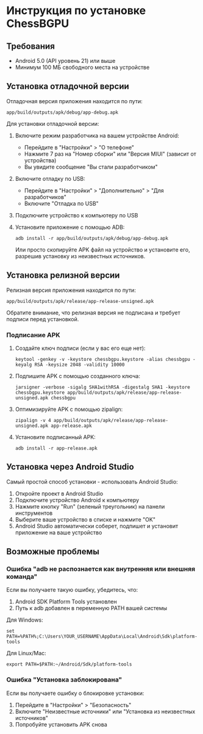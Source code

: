 # Инструкция по установке ChessBGPU

## Требования
- Android 5.0 (API уровень 21) или выше
- Минимум 100 МБ свободного места на устройстве

## Установка отладочной версии

Отладочная версия приложения находится по пути:
```
app/build/outputs/apk/debug/app-debug.apk
```

Для установки отладочной версии:

1. Включите режим разработчика на вашем устройстве Android:
   - Перейдите в "Настройки" > "О телефоне"
   - Нажмите 7 раз на "Номер сборки" или "Версия MIUI" (зависит от устройства)
   - Вы увидите сообщение "Вы стали разработчиком"

2. Включите отладку по USB:
   - Перейдите в "Настройки" > "Дополнительно" > "Для разработчиков"
   - Включите "Отладка по USB"

3. Подключите устройство к компьютеру по USB

4. Установите приложение с помощью ADB:
   ```
   adb install -r app/build/outputs/apk/debug/app-debug.apk
   ```

   Или просто скопируйте APK файл на устройство и установите его, разрешив установку из неизвестных источников.

## Установка релизной версии

Релизная версия приложения находится по пути:
```
app/build/outputs/apk/release/app-release-unsigned.apk
```

Обратите внимание, что релизная версия не подписана и требует подписи перед установкой.

### Подписание APK

1. Создайте ключ подписи (если у вас его еще нет):
   ```
   keytool -genkey -v -keystore chessbgpu.keystore -alias chessbgpu -keyalg RSA -keysize 2048 -validity 10000
   ```

2. Подпишите APK с помощью созданного ключа:
   ```
   jarsigner -verbose -sigalg SHA1withRSA -digestalg SHA1 -keystore chessbgpu.keystore app/build/outputs/apk/release/app-release-unsigned.apk chessbgpu
   ```

3. Оптимизируйте APK с помощью zipalign:
   ```
   zipalign -v 4 app/build/outputs/apk/release/app-release-unsigned.apk app-release.apk
   ```

4. Установите подписанный APK:
   ```
   adb install -r app-release.apk
   ```

## Установка через Android Studio

Самый простой способ установки - использовать Android Studio:

1. Откройте проект в Android Studio
2. Подключите устройство Android к компьютеру
3. Нажмите кнопку "Run" (зеленый треугольник) на панели инструментов
4. Выберите ваше устройство в списке и нажмите "OK"
5. Android Studio автоматически соберет, подпишет и установит приложение на ваше устройство

## Возможные проблемы

### Ошибка "adb не распознается как внутренняя или внешняя команда"

Если вы получаете такую ошибку, убедитесь, что:
1. Android SDK Platform Tools установлен
2. Путь к adb добавлен в переменную PATH вашей системы

Для Windows:
```
set PATH=%PATH%;C:\Users\YOUR_USERNAME\AppData\Local\Android\Sdk\platform-tools
```

Для Linux/Mac:
```
export PATH=$PATH:~/Android/Sdk/platform-tools
```

### Ошибка "Установка заблокирована"

Если вы получаете ошибку о блокировке установки:
1. Перейдите в "Настройки" > "Безопасность"
2. Включите "Неизвестные источники" или "Установка из неизвестных источников"
3. Попробуйте установить APK снова 